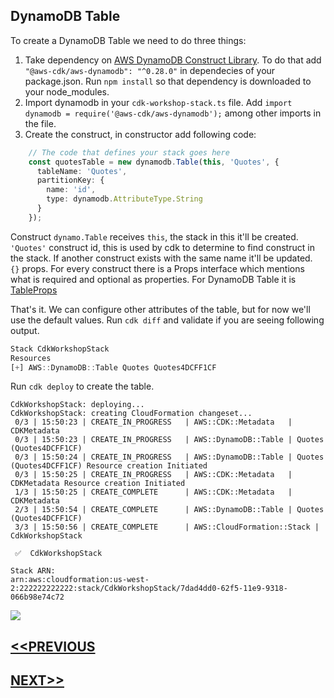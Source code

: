 ## DynamoDB Table
To create a DynamoDB Table we need to do three things:
1. Take dependency on [AWS DynamoDB Construct Library](https://awslabs.github.io/aws-cdk/refs/_aws-cdk_aws-dynamodb.html). To do that add `"@aws-cdk/aws-dynamodb": "^0.28.0"` in dependecies of your package.json. Run `npm install` so that dependency is downloaded to your node_modules.
2. Import dynamodb in your `cdk-workshop-stack.ts` file. Add `import dynamodb = require('@aws-cdk/aws-dynamodb');` among other imports in the file.
3. Create the construct, in constructor add following code:
```typescript
    // The code that defines your stack goes here
    const quotesTable = new dynamodb.Table(this, 'Quotes', {
      tableName: 'Quotes',
      partitionKey: {
        name: 'id',
        type: dynamodb.AttributeType.String
      }
    });
```
Construct `dynamo.Table` receives `this`, the stack in this it'll be created.  
`'Quotes'` construct id, this is used by cdk to determine to find construct in the stack. If another construct exists with the same name it'll be updated.  
`{}` props. For every construct there is a Props interface which mentions what is required and optional as properties. For DynamoDB Table it is [TableProps](https://awslabs.github.io/aws-cdk/refs/_aws-cdk_aws-dynamodb.html#@aws-cdk/aws-dynamodb.TableProps)

That's it. We can configure other attributes of the table, but for now we'll use the default values. Run `cdk diff` and validate if you are seeing following output.
```js
Stack CdkWorkshopStack
Resources
[+] AWS::DynamoDB::Table Quotes Quotes4DCFF1CF
```
Run `cdk deploy` to create the table.
```
CdkWorkshopStack: deploying...
CdkWorkshopStack: creating CloudFormation changeset...
 0/3 | 15:50:23 | CREATE_IN_PROGRESS   | AWS::CDK::Metadata   | CDKMetadata
 0/3 | 15:50:23 | CREATE_IN_PROGRESS   | AWS::DynamoDB::Table | Quotes (Quotes4DCFF1CF)
 0/3 | 15:50:24 | CREATE_IN_PROGRESS   | AWS::DynamoDB::Table | Quotes (Quotes4DCFF1CF) Resource creation Initiated
 0/3 | 15:50:25 | CREATE_IN_PROGRESS   | AWS::CDK::Metadata   | CDKMetadata Resource creation Initiated
 1/3 | 15:50:25 | CREATE_COMPLETE      | AWS::CDK::Metadata   | CDKMetadata
 2/3 | 15:50:54 | CREATE_COMPLETE      | AWS::DynamoDB::Table | Quotes (Quotes4DCFF1CF)
 3/3 | 15:50:56 | CREATE_COMPLETE      | AWS::CloudFormation::Stack | CdkWorkshopStack

 ✅  CdkWorkshopStack

Stack ARN:
arn:aws:cloudformation:us-west-2:222222222222:stack/CdkWorkshopStack/7dad4dd0-62f5-11e9-9318-066b98e74c72
```
![](https://media.giphy.com/media/yoJC2GnSClbPOkV0eA/giphy.gif)

## [<<PREVIOUS](../README.md)
## [NEXT>>](lambda_function_creation.md)
